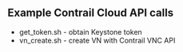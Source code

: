
## Example Contrail Cloud API calls

* get_token.sh - obtain Keystone token
* vn_create.sh - create VN with Contrail VNC API
